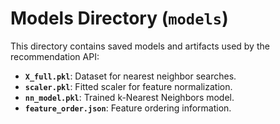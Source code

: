 # Models Directory (`models`)

This directory contains saved models and artifacts used by the recommendation API:

- **`X_full.pkl`**: Dataset for nearest neighbor searches.
- **`scaler.pkl`**: Fitted scaler for feature normalization.
- **`nn_model.pkl`**: Trained k-Nearest Neighbors model.
- **`feature_order.json`**: Feature ordering information.
